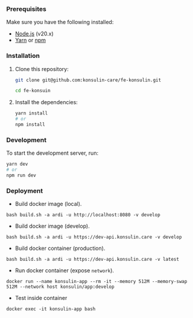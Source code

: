 ### Prerequisites

Make sure you have the following installed:

- [Node.js](https://nodejs.org/) (v20.x)
- [Yarn](https://yarnpkg.com/) or [npm](https://www.npmjs.com/)

### Installation

1. Clone this repository:

   ```sh
   git clone git@github.com:konsulin-care/fe-konsulin.git

   cd fe-konsuin
   ```

2. Install the dependencies:

   ```sh
   yarn install
   # or
   npm install
   ```

### Development

To start the development server, run:

```sh
yarn dev
# or
npm run dev
```

### Deployment

- Build docker image (local).

```shell
bash build.sh -a ardi -u http://localhost:8080 -v develop
```

- Build docker image (develop).

```shell
bash build.sh -a ardi -u https://dev-api.konsulin.care -v develop
```

- Build docker container (production).

```shell
bash build.sh -a ardi -u https://dev-api.konsulin.care -v latest
```

- Run docker container (expose `network`).

```shell
docker run --name konsulin-app --rm -it --memory 512M --memory-swap 512M --network host konsulin/app:develop
```

- Test inside container

```shell
docker exec -it konsulin-app bash
```
